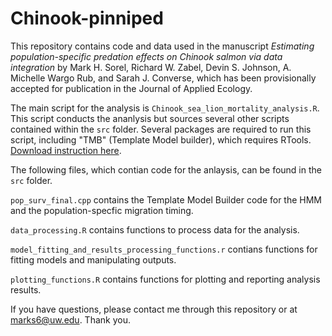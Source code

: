 # Chinook-pinniped

This repository contains code and data used in the manuscript *Estimating population-specific predation effects on Chinook salmon via data integration* by Mark H. Sorel, Richard W. Zabel, Devin S. Johnson, A. Michelle Wargo Rub, and Sarah J. Converse, which has been provisionally accepted for publication in the Journal of Applied Ecology. 

The main script for the analysis is `Chinook_sea_lion_mortality_analysis.R`. This script conducts the ananlysis but sources several other scripts contained within the `src` folder. Several packages are required to run this script, including "TMB" (Template Model builder), which  requires RTools. [Download instruction here](https://github.com/kaskr/adcomp/wiki/Download). 

The following files, which contian code for the anlaysis, can be found in the `src` folder.

`pop_surv_final.cpp` contains the Template Model Builder code for the HMM and the population-specfic migration timing.

`data_processing.R` contains functions to process data for the analysis.

`model_fitting_and_results_processing_functions.r` contians functions for fitting models and manipulating outputs.

`plotting_functions.R` contains functions for plotting and reporting analysis results. 

If you have questions, please contact me through this repository or at marks6@uw.edu. Thank you. 
